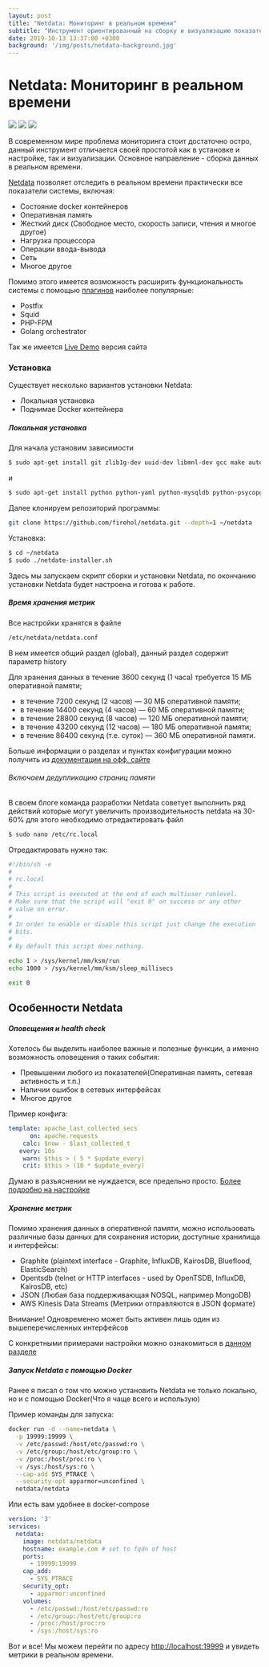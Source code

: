 ```yaml
---
layout: post
title: "Netdata: Мониторинг в реальном времени"
subtitle: "Инструмент ориентированный на сборку и визуализацию показателей системы"
date: 2019-10-13 13:37:00 +0300
background: '/img/posts/netdata-background.jpg'
---
```

# Netdata: Мониторинг в реальном времени

![](https://camo.githubusercontent.com/8d4330ae9c93dde5d577c9b8600900f077cb2d1d/68747470733a2f2f72656769737472792e6d792d6e6574646174612e696f2f6170692f76312f62616467652e7376673f63686172743d6e6574646174612e72656769737472795f656e74726965732664696d656e73696f6e733d706572736f6e73266c6162656c3d757365722532306261736526756e6974733d4d2676616c75655f636f6c6f723d626c756526707265636973696f6e3d32266469766964653d3130303030303026763433)
![](https://camo.githubusercontent.com/9dfe9981f81dec5483da11eb7a05caecafa9bbbf/68747470733a2f2f72656769737472792e6d792d6e6574646174612e696f2f6170692f76312f62616467652e7376673f63686172743d6e6574646174612e72656769737472795f656e74726965732664696d656e73696f6e733d6d616368696e6573266c6162656c3d736572766572732532306d6f6e69746f72656426756e6974733d6b266469766964653d313030302676616c75655f636f6c6f723d6f72616e676526707265636973696f6e3d3226763433)
![](https://camo.githubusercontent.com/a78a964a3cf3a090ddb420af57e1f0bc7d45dc19/68747470733a2f2f72656769737472792e6d792d6e6574646174612e696f2f6170692f76312f62616467652e7376673f63686172743d6e6574646174612e72656769737472795f73657373696f6e73266c6162656c3d73657373696f6e7325323073657276656426756e6974733d4d2676616c75655f636f6c6f723d79656c6c6f77677265656e26707265636973696f6e3d32266469766964653d3130303030303026763433)

В современном мире проблема мониторинга стоит достаточно остро, данный инструмент отличается
своей простотой как в установке и настройке, так и визуализации. Основное направление - сборка данных 
в реальном времени.

[Netdata](https://github.com/netdata/netdata) позволяет отследить в реальном времени практически все показатели системы, включая:
- Состояние docker контейнеров
- Оперативная память
- Жесткий диск (Cвободное место, скорость записи, чтения и многое другое)
- Нагрузка процессора
- Операции ввода-вывода
- Сеть
- Многое другое



Помимо этого имеется возможность расширить функциональность системы 
с помощью [плагинов](https://docs.netdata.cloud/collectors/plugins.d/) наиболее популярные:

- Postfix
- Squid
- PHP-FPM
- Golang orchestrator

Так же имеется [Live Demo](https://london.my-netdata.io/default.html#;theme=slate;help=true) 
версия сайта

### Установка

Существует несколько вариантов установки Netdata:

- Локальная установка
- Поднимае Docker контейнера

##### Локальная установка

Для начала установим зависимости 

```bash
$ sudo apt-get install git zlib1g-dev uuid-dev libmnl-dev gcc make autoconf autoconf-archive autogen automake pkg-config curl
```

и

```bash
$ sudo apt-get install python python-yaml python-mysqldb python-psycopg2 nodejs lm-sensors netcat
```

Далее клонируем репозиторий программы:

```bash
git clone https://github.com/firehol/netdata.git --depth=1 ~/netdata
```

Установка: 

```bash
$ cd ~/netdata
$ sudo ./netdate-installer.sh
```


Здесь мы запускаем скрипт сборки и установки Netdata, по окончанию 
установки Netdata будет настроена и готова к работе.


##### Время хранения метрик
Все настройки хранятся в файле

```bash
/etc/netdata/netdata.conf
```

В нем имеется общий раздел (global), данный раздел содержит параметр 
history 


Для хранения данных в течение 3600 секунд (1 часа) требуется 15 MБ оперативной памяти;
- в течение 7200 секунд (2 часов) — 30 МБ оперативной памяти;
- в течение 14400 секунд (4 часов) — 60 МБ оперативной памяти;
- в течение 28800 секунд (8 часов) — 120 МБ оперативной памяти;
- в течение 43200 секунд (12 часов) — 180 МБ оперативной памяти;
- в течение 86400 секунд (т.е. суток) — 360 МБ оперативной памяти.

Больше информации о разделах и пунктах конфигурации можно получить из 
[документации на офф. сайте](https://docs.netdata.cloud/daemon/config/#configuration-guide)

###### Включаем дедупликацию страниц памяти
В своем блоге команда разработки Netdata советует 
выполнить ряд действий которые могут увеличить производительность netdata на 30-60%
для этого необходимо отредактировать файл

```bash
$ sudo nano /etc/rc.local
```

Отредактировать нужно так: 

```bash
#!/bin/sh -e
#
# rc.local
#
# This script is executed at the end of each multiuser runlevel.
# Make sure that the script will "exit 0" on success or any other
# value on error.
#
# In order to enable or disable this script just change the execution
# bits.
#
# By default this script does nothing.

echo 1 > /sys/kernel/mm/ksm/run
echo 1000 > /sys/kernel/mm/ksm/sleep_millisecs

exit 0
```

## Особенности Netdata

##### Оповещения и health check
Хотелось бы выделить наиболее важные и полезные функции, а именно 
возможность оповещения о таких события:

- Превышении любого из показателей(Оперативная память, сетевая активность и т.п.)
- Наличии ошибок в сетевых интерфейсах
- Многое другое

Пример конфига: 

```yaml
template: apache_last_collected_secs
      on: apache.requests
    calc: $now - $last_collected_t
   every: 10s
    warn: $this > ( 5 * $update_every)
    crit: $this > (10 * $update_every)
```

Думаю в разъяснении не нуждается, все предельно просто. [Более подробно на настройке](https://docs.netdata.cloud/health/)

##### Хранение метрик

Помимо хранения данных в оперативной памяти, можно использовать различные базы данных для сохранения истории, доступные
хранилища и интерфейсы: 

- Graphite (plaintext interface - Graphite, InfluxDB, KairosDB, Blueflood, ElasticSearch)
- Opentsdb (telnet or HTTP interfaces - used by OpenTSDB, InfluxDB, KairosDB, etc)
- JSON (Любая база поддерживающая NOSQL, например MongoDB)
- AWS Kinesis Data Streams (Метрики отправляются в JSON формате)


Внимание! Одновременно может быть активен лишь один из вышеперечисленных интерфейсов


С конкретными примерами настройки можно ознакомиться в [данном разделе](https://docs.netdata.cloud/backends/)


##### Запуск Netdata с помощью Docker

Ранее я писал о том что можно установить Netdata не только локально, но и с помощью Docker(Что я чаще всего и использую)

Пример команды для запуска: 

```bash
docker run -d --name=netdata \
  -p 19999:19999 \
  -v /etc/passwd:/host/etc/passwd:ro \
  -v /etc/group:/host/etc/group:ro \
  -v /proc:/host/proc:ro \
  -v /sys:/host/sys:ro \
  --cap-add SYS_PTRACE \
  --security-opt apparmor=unconfined \
  netdata/netdata
```

Или есть вам удобнее в docker-compose

```yaml
version: '3'
services:
  netdata:
    image: netdata/netdata
    hostname: example.com # set to fqdn of host
    ports:
      - 19999:19999
    cap_add:
      - SYS_PTRACE
    security_opt:
      - apparmor:unconfined
    volumes:
      - /etc/passwd:/host/etc/passwd:ro
      - /etc/group:/host/etc/group:ro
      - /proc:/host/proc:ro
      - /sys:/host/sys:ro
```

Вот и все! Мы можем перейти по адресу [http://localhost:19999](http://localhost:19999) и увидеть метрики в реальном 
времени.